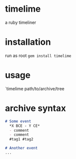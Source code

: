 # timelime
a ruby timeliner

# installation
run as root
`gem install timelime`

# usage
`timelime path/to/archive/tree

# archive syntax
```md
# Some event
  *X BCE - Y CE*
  - comment
  - comment
  #tag1 #tag2

# Another event
...
```
